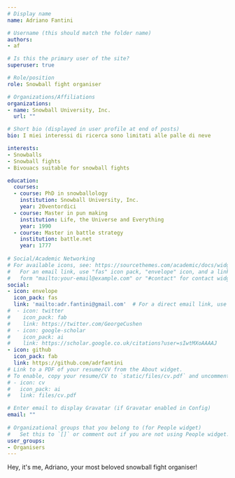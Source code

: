 ```yaml
---
# Display name
name: Adriano Fantini

# Username (this should match the folder name)
authors:
- af

# Is this the primary user of the site?
superuser: true

# Role/position
role: Snowball fight organiser

# Organizations/Affiliations
organizations:
- name: Snowball University, Inc.
  url: ""

# Short bio (displayed in user profile at end of posts)
bio: I miei interessi di ricerca sono limitati alle palle di neve

interests:
- Snowballs
- Snowball fights
- Bivouacs suitable for snowball fights

education:
  courses:
  - course: PhD in snowballology
    institution: Snowball University, Inc.
    year: 20ventordici
  - course: Master in pun making
    institution: Life, the Universe and Everything
    year: 1990
  - course: Master in battle strategy
    institution: battle.net
    year: 1777
  
# Social/Academic Networking
# For available icons, see: https://sourcethemes.com/academic/docs/widgets/#icons
#   For an email link, use "fas" icon pack, "envelope" icon, and a link in the
#   form "mailto:your-email@example.com" or "#contact" for contact widget.
social:
- icon: envelope
  icon_pack: fas
  link: 'mailto:adr.fantini@gmail.com'  # For a direct email link, use "mailto:test@example.org".
#  - icon: twitter
#    icon_pack: fab
#    link: https://twitter.com/GeorgeCushen
#  - icon: google-scholar
#    icon_pack: ai
#    link: https://scholar.google.co.uk/citations?user=sIwtMXoAAAAJ
- icon: github
  icon_pack: fab
  link: https://github.com/adrfantini
# Link to a PDF of your resume/CV from the About widget.
# To enable, copy your resume/CV to `static/files/cv.pdf` and uncomment the lines below.  
# - icon: cv
#   icon_pack: ai
#   link: files/cv.pdf

# Enter email to display Gravatar (if Gravatar enabled in Config)
email: ""
  
# Organizational groups that you belong to (for People widget)
#   Set this to `[]` or comment out if you are not using People widget.  
user_groups:
- Organisers
---
```


Hey, it's me, Adriano, your most beloved snowball fight organiser!
